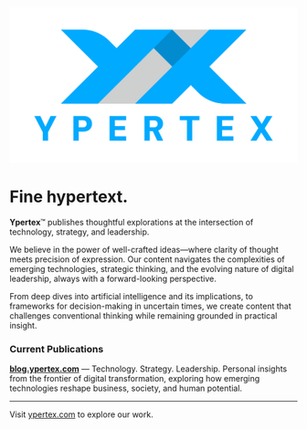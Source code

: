 ![Ypertex](https://raw.githubusercontent.com/Ypertex/.github/main/assets/Ypertex-logo-2020-03-protected.svg)

# Fine hypertext.

**Ypertex**™ publishes thoughtful explorations at the intersection of technology, strategy, and leadership.

We believe in the power of well-crafted ideas—where clarity of thought meets precision of expression. Our content navigates the complexities of emerging technologies, strategic thinking, and the evolving nature of digital leadership, always with a forward-looking perspective.

From deep dives into artificial intelligence and its implications, to frameworks for decision-making in uncertain times, we create content that challenges conventional thinking while remaining grounded in practical insight.

### Current Publications

**[blog.ypertex.com](https://blog.ypertex.com)** — Technology. Strategy. Leadership.
Personal insights from the frontier of digital transformation, exploring how emerging technologies reshape business, society, and human potential.

---

Visit [ypertex.com](https://ypertex.com) to explore our work.
